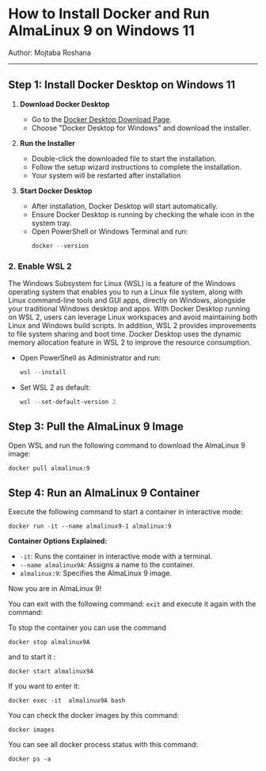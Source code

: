 # How to Install Docker and Run AlmaLinux 9 on Windows 11
Author: Mojtaba Roshana
__________________________________________________________________

## Step 1: Install Docker Desktop on Windows 11

1. **Download Docker Desktop**
   - Go to the [Docker Desktop Download Page](https://www.docker.com/products/docker-desktop/).
   - Choose "Docker Desktop for Windows" and download the installer.
  
2. **Run the Installer**
   - Double-click the downloaded file to start the installation.
   - Follow the setup wizard instructions to complete the installation.
   - Your system will be restarted after installation

3. **Start Docker Desktop**
   - After installation, Docker Desktop will start automatically.
   - Ensure Docker Desktop is running by checking the whale icon in the system tray.
   - Open PowerShell or Windows Terminal and run:
     ```powershell
     docker --version

### 2. Enable WSL 2
The Windows Subsystem for Linux (WSL) is a feature of the Windows operating system that enables you to run a Linux file system, along with Linux command-line tools and GUI apps, directly on Windows, alongside your traditional Windows desktop and apps. With Docker Desktop running on WSL 2, users can leverage Linux workspaces and avoid maintaining both Linux and Windows build scripts. In addition, WSL 2 provides improvements to file system sharing and boot time. Docker Desktop uses the dynamic memory allocation feature in WSL 2 to improve the resource consumption.

- Open PowerShell as Administrator and run:
  ```powershell
  wsl --install
  ```
- Set WSL 2 as default:
  ```powershell
  wsl --set-default-version 2
  ```
  
## Step 3: Pull the AlmaLinux 9 Image

Open WSL and run the following command to download the AlmaLinux 9 image:
```
docker pull almalinux:9
```
## Step 4: Run an AlmaLinux 9 Container
Execute the following command to start a container in interactive mode:
```
docker run -it --name almalinux9-1 almalinux:9
```
**Container Options Explained:**
   - ```-it```: Runs the container in interactive mode with a terminal.
   - ```--name almalinux9A```: Assigns a name to the container.
   - ```almalinux:9```: Specifies the AlmaLinux 9 image.

Now you are in AlmaLinux 9!

You can exit with the following command:
```exit```
and execute it again with the command:


To stop the container you can use the command

```
docker stop almalinux9A
```

and to start it :

``` 
docker start almalinux9A
```
If you want to enter it:
```
docker exec -it  almalinux9A bash
```

You can check the docker images by this command:
```
docker images
```
You can see all docker process status with this command:
```
docker ps -a
```
